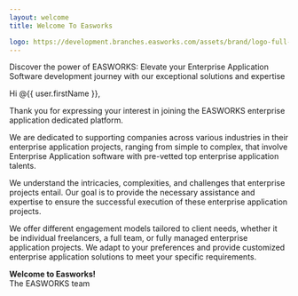 ```yaml
---
layout: welcome
title: Welcome To Easworks

logo: https://development.branches.easworks.com/assets/brand/logo-full-dark.png
---
```


<push name="header-content">
  <p class="mt-4 text-lg font-semibold px-8 sm:px-4">
    Discover the power of EASWORKS: Elevate your Enterprise Application Software development journey with our exceptional solutions and expertise
  </p>
</push>

Hi @{{ user.firstName }},

Thank you for expressing your interest in joining the EASWORKS enterprise application dedicated platform.

We are dedicated to supporting companies across various industries in their enterprise application projects, ranging from simple to complex, that involve Enterprise Application software with pre-vetted top enterprise application talents.

We understand the intricacies, complexities, and challenges that enterprise projects entail. Our goal is to provide the necessary assistance and expertise to ensure the successful execution of these enterprise application projects.

We offer different engagement models tailored to client needs, whether it be individual freelancers, a full team, or fully managed enterprise application projects. We adapt to your preferences and provide customized enterprise application solutions to meet your specific requirements.

**Welcome to Easworks!**\
The EASWORKS team